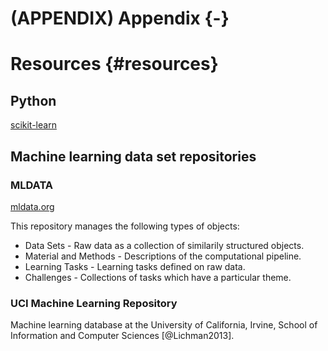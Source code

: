 # (APPENDIX) Appendix {-}

# Resources {#resources}

## Python
[scikit-learn](http://scikit-learn.org)


## Machine learning data set repositories

### MLDATA

[mldata.org](http://mldata.org/)

This repository manages the following types of objects:

* Data Sets - Raw data as a collection of similarily structured objects.
* Material and Methods - Descriptions of the computational pipeline.
* Learning Tasks - Learning tasks defined on raw data.
* Challenges - Collections of tasks which have a particular theme.

### UCI Machine Learning Repository
Machine learning database at the University of California, Irvine, School of Information and Computer Sciences [@Lichman2013].

